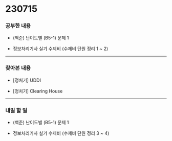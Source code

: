 # 230715

### 공부한 내용

- (백준) 난이도별 (B5-1) 문제 1

- 정보처리기사 실기 수제비 (수제비 단원 정리 1 ~ 2)

---

### 찾아본 내용

- [정처기] UDDI

- [정처기] Clearing House

---

### 내일 할 일

- (백준) 난이도별 (B5-1) 문제 1

- 정보처리기사 실기 수제비 (수제비 단원 정리 3 ~ 4)
